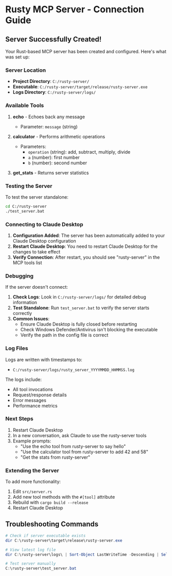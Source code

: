 # Rusty MCP Server - Connection Guide

## Server Successfully Created!

Your Rust-based MCP server has been created and configured. Here's what was set up:

### Server Location
- **Project Directory**: `C:/rusty-server/`
- **Executable**: `C:/rusty-server/target/release/rusty-server.exe`
- **Logs Directory**: `C:/rusty-server/logs/`

### Available Tools
1. **echo** - Echoes back any message
   - Parameter: `message` (string)
   
2. **calculator** - Performs arithmetic operations
   - Parameters:
     - `operation` (string): add, subtract, multiply, divide
     - `a` (number): first number
     - `b` (number): second number
   
3. **get_stats** - Returns server statistics

### Testing the Server

To test the server standalone:
```bash
cd C:/rusty-server
./test_server.bat
```

### Connecting to Claude Desktop

1. **Configuration Added**: The server has been automatically added to your Claude Desktop configuration
2. **Restart Claude Desktop**: You need to restart Claude Desktop for the changes to take effect
3. **Verify Connection**: After restart, you should see "rusty-server" in the MCP tools list

### Debugging

If the server doesn't connect:

1. **Check Logs**: Look in `C:/rusty-server/logs/` for detailed debug information
2. **Test Standalone**: Run `test_server.bat` to verify the server starts correctly
3. **Common Issues**:
   - Ensure Claude Desktop is fully closed before restarting
   - Check Windows Defender/Antivirus isn't blocking the executable
   - Verify the path in the config file is correct

### Log Files

Logs are written with timestamps to:
- `C:/rusty-server/logs/rusty_server_YYYYMMDD_HHMMSS.log`

The logs include:
- All tool invocations
- Request/response details
- Error messages
- Performance metrics

### Next Steps

1. Restart Claude Desktop
2. In a new conversation, ask Claude to use the rusty-server tools
3. Example prompts:
   - "Use the echo tool from rusty-server to say hello"
   - "Use the calculator tool from rusty-server to add 42 and 58"
   - "Get the stats from rusty-server"

### Extending the Server

To add more functionality:
1. Edit `src/server.rs`
2. Add new tool methods with the `#[tool]` attribute
3. Rebuild with `cargo build --release`
4. Restart Claude Desktop

## Troubleshooting Commands

```powershell
# Check if server executable exists
dir C:\rusty-server\target\release\rusty-server.exe

# View latest log file
dir C:\rusty-server\logs\ | Sort-Object LastWriteTime -Descending | Select-Object -First 1

# Test server manually
C:\rusty-server\test_server.bat
```
